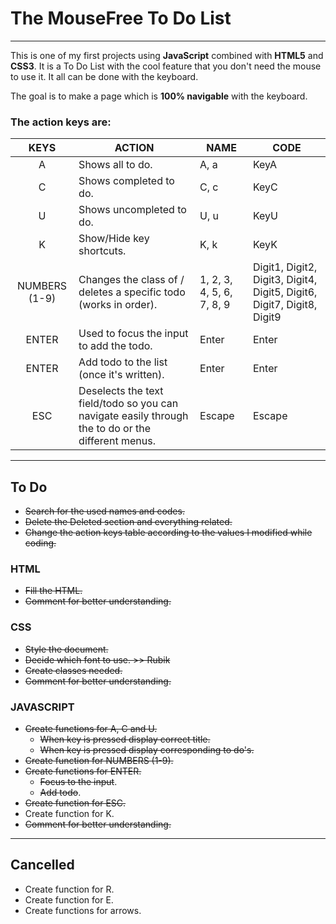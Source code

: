 # The MouseFree To Do List

---

This is one of my first projects using **JavaScript** combined with **HTML5** and **CSS3**. It is a To Do List with the cool feature that you don't need the mouse to use it. It all can be done with the keyboard.

The goal is to make a page which is **100% navigable** with the keyboard.

### The action keys are:

|     KEYS      | ACTION                                                                                             | NAME                      | CODE                                                                   |
| :-----------: | -------------------------------------------------------------------------------------------------- | ------------------------- | ---------------------------------------------------------------------- |
|       A       | Shows all to do.                                                                                   | A, a                      | KeyA                                                                   |
|       C       | Shows completed to do.                                                                             | C, c                      | KeyC                                                                   |
|       U       | Shows uncompleted to do.                                                                           | U, u                      | KeyU                                                                   |
|       K       | Show/Hide key shortcuts.                                                                           | K, k                      | KeyK                                                                   |
| NUMBERS (1-9) | Changes the class of / deletes a specific todo (works in order).                                   | 1, 2, 3, 4, 5, 6, 7, 8, 9 | Digit1, Digit2, Digit3, Digit4, Digit5, Digit6, Digit7, Digit8, Digit9 |
|     ENTER     | Used to focus the input to add the todo.                                                           | Enter                     | Enter                                                                  |
|     ENTER     | Add todo to the list (once it's written).                                                          | Enter                     | Enter                                                                  |
|      ESC      | Deselects the text field/todo so you can navigate easily through the to do or the different menus. | Escape                    | Escape                                                                 |

---

## To Do

-   ~~Search for the used names and codes.~~
-   ~~Delete the Deleted section and everything related.~~
-   ~~Change the action keys table according to the values I modified while coding.~~

### HTML

-   ~~Fill the HTML.~~
-   ~~Comment for better understanding.~~

### CSS

-   ~~Style the document.~~
-   ~~Decide which font to use. >> Rubik~~
-   ~~Create classes needed.~~
-   ~~Comment for better understanding.~~

### JAVASCRIPT

-   ~~Create functions for A, C and U.~~
    -   ~~When key is pressed display correct title.~~
    -   ~~When key is pressed display corresponding to do's.~~
-   ~~Create function for NUMBERS (1-9).~~
-   ~~Create functions for ENTER.~~
    -   ~~Focus to the input~~.
    -   ~~Add todo~~.
-   ~~Create function for ESC.~~
-   Create function for K.
-   ~~Comment for better understanding.~~

---

## Cancelled

-   Create function for R.
-   Create function for E.
-   Create functions for arrows.
